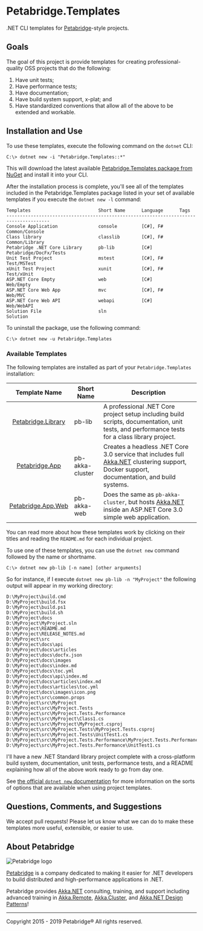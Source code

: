 # Petabridge.Templates
.NET CLI templates for [Petabridge](https://petabridge.com/)-style projects.

## Goals
The goal of this project is provide templates for creating professional-quality OSS projects that do the following:

1. Have unit tests;
2. Have performance tests;
3. Have documentation;
4. Have build system support, x-plat; and
5. Have standardized conventions that allow all of the above to be extended and workable.

## Installation and Use
To use these templates, execute the following command on the `dotnet` CLI:

```
C:\> dotnet new -i "Petabridge.Templates::*"
```

This will download the latest available [Petabridge.Templates package from NuGet](https://www.nuget.org/packages/Petabridge.Templates) and install it into your CLI.

After the installation process is complete, you'll see all of the templates included in the Petabridge.Templates package listed in your set of available templates if you execute the `dotnet new -l` command:

```
Templates                         Short Name      Language      Tags
--------------------------------------------------------------------------------------
Console Application               console         [C#], F#      Common/Console
Class library                     classlib        [C#], F#      Common/Library
Petabridge .NET Core Library      pb-lib          [C#]          Petabridge/DocFx/Tests
Unit Test Project                 mstest          [C#], F#      Test/MSTest
xUnit Test Project                xunit           [C#], F#      Test/xUnit
ASP.NET Core Empty                web             [C#]          Web/Empty
ASP.NET Core Web App              mvc             [C#], F#      Web/MVC
ASP.NET Core Web API              webapi          [C#]          Web/WebAPI
Solution File                     sln                           Solution
```

To uninstall the package, use the following command:

```
C:\> dotnet new -u Petabridge.Templates
```

### Available Templates
The following templates are installed as part of your `Petabridge.Templates` installation:

|    Template Name   | Short Name | Description                                                                                                                                   |
|:------------------:|------------|-----------------------------------------------------------------------------------------------------------------------------------------------|
| [Petabridge.Library](https://github.com/petabridge/Petabridge.Library/) | pb-lib     | A professional .NET Core project setup including build scripts, documentation, unit tests, and performance tests for a class library project. |
| [Petabridge.App](https://github.com/petabridge/Petabridge.App/) | pb-akka-cluster     | Creates a headless .NET Core 3.0 service that includes full [Akka.NET](https://getakka.net/) clustering support, Docker support, documentation, and build systems. |
| [Petabridge.App.Web](https://github.com/petabridge/Petabridge.App.Web) | pb-akka-web     | Does the same as `pb-akka-cluster`, but hosts [Akka.NET](https://getakka.net/) inside an ASP.NET Core 3.0 simple web application. |


You can read more about how these templates work by clicking on their titles and reading the `README.md` for each individual project.

To use one of these templates, you can use the `dotnet new` command followed by the name or shortname.

```
C:\> dotnet new pb-lib [-n name] [other arguments]
```

So for instance, if I execute `dotnet new pb-lib -n "MyProject"` the following output will appear in my working directory:

```
D:\MyProject\build.cmd
D:\MyProject\build.fsx
D:\MyProject\build.ps1
D:\MyProject\build.sh
D:\MyProject\docs
D:\MyProject\MyProject.sln
D:\MyProject\README.md
D:\MyProject\RELEASE_NOTES.md
D:\MyProject\src
D:\MyProject\docs\api
D:\MyProject\docs\articles
D:\MyProject\docs\docfx.json
D:\MyProject\docs\images
D:\MyProject\docs\index.md
D:\MyProject\docs\toc.yml
D:\MyProject\docs\api\index.md
D:\MyProject\docs\articles\index.md
D:\MyProject\docs\articles\toc.yml
D:\MyProject\docs\images\icon.png
D:\MyProject\src\common.props
D:\MyProject\src\MyProject
D:\MyProject\src\MyProject.Tests
D:\MyProject\src\MyProject.Tests.Performance
D:\MyProject\src\MyProject\Class1.cs
D:\MyProject\src\MyProject\MyProject.csproj
D:\MyProject\src\MyProject.Tests\MyProject.Tests.csproj
D:\MyProject\src\MyProject.Tests\UnitTest1.cs
D:\MyProject\src\MyProject.Tests.Performance\MyProject.Tests.Performance.csproj
D:\MyProject\src\MyProject.Tests.Performance\UnitTest1.cs
```

I'll have a new .NET Standard library project complete with a cross-platform build system, documentation, unit tests, performance tests, and a README explaining how all of the above work ready to go from day one.

See [the official `dotnet new` documentation](https://docs.microsoft.com/en-us/dotnet/core/tools/dotnet-new) for more information on the sorts of options that are available when using project templates.

## Questions, Comments, and Suggestions
We accept pull requests! Please let us know what we can do to make these templates more useful, extensible, or easier to use.

## About Petabridge

![Petabridge logo](docs/images/petabridge_logo_small.png)

[Petabridge](http://petabridge.com/) is a company dedicated to making it easier for .NET developers to build distributed and high-performance applications in .NET.

Petabridge provides [Akka.NET](http://getakka.net/) consulting, training, and support including advanced training in [Akka.Remote](https://petabridge.com/training/akka-remoting/), [Akka.Cluster](https://petabridge.com/training/akka-clustering/), and [Akka.NET Design Patterns](https://petabridge.com/training/akka-design-patterns/)!

---
Copyright 2015 - 2019 Petabridge® All rights reserved.
